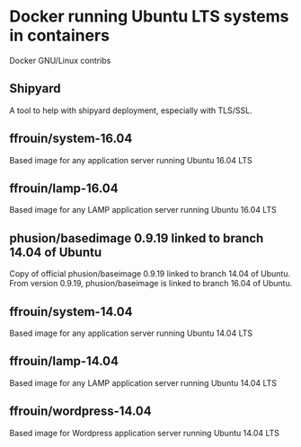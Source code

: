 # Docker running Ubuntu LTS systems in containers
Docker GNU/Linux contribs

## Shipyard
A tool to help with shipyard deployment, especially with TLS/SSL.

## ffrouin/system-16.04
Based image for any application server running Ubuntu 16.04 LTS

## ffrouin/lamp-16.04
Based image for any LAMP application server running Ubuntu 16.04 LTS

## phusion/basedimage 0.9.19 linked to branch 14.04 of Ubuntu
Copy of official phusion/baseimage 0.9.19 linked to branch 14.04 of Ubuntu. From version 0.9.19, phusion/baseimage is linked to branch 16.04 of Ubuntu.

## ffrouin/system-14.04
Based image for any application server running Ubuntu 14.04 LTS

## ffrouin/lamp-14.04
Based image for any LAMP application server running Ubuntu 14.04 LTS

## ffrouin/wordpress-14.04
Based image for Wordpress application server running Ubuntu 14.04 LTS
